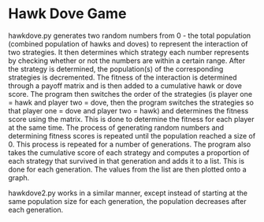# Hawk Dove Game
hawkdove.py generates two random numbers from 0 - the total population (combined population of hawks and doves) to represent the interaction of two strategies. It then determines which strategy each number represents by checking whether or not the numbers are within a certain range. After the strategy is determined, the population(s) of the corresponding strategies is decremented. The fitness of the interaction is determined through a payoff matrix and is then added to a cumulative hawk or dove score. The program then switches the order of the strategies (is player one = hawk and player two = dove, then the program switches the strategies so that player one = dove and player two = hawk) and determines the fitness score using the matrix. This is done to determine the fitness for each player at the same time. The process of generating random numbers and determining fitness scores is repeated until the population reached a size of 0. This process is repeated for a number of generations. The program also takes the cumulative score of each strategy and computes a proportion of each strategy that survived in that generation and adds it to a list. This is done for each generation. The values from the list are then plotted onto a graph.

hawkdove2.py works in a similar manner, except instead of starting at the same population size for each generation, the population decreases after each generation. 
